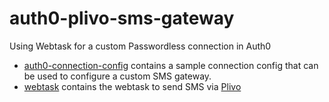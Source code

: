 # auth0-plivo-sms-gateway
Using Webtask for a custom Passwordless connection in Auth0
- [auth0-connection-config](https://github.com/vikasjayaram/auth0-plivo-sms-gateway/tree/master/auth0-connection-config) contains a sample connection config that can be used to configure a custom SMS gateway.
- [webtask](https://github.com/vikasjayaram/auth0-plivo-sms-gateway/tree/master/webtask) contains the webtask to send SMS via [Plivo](https://www.plivo.com/) 
